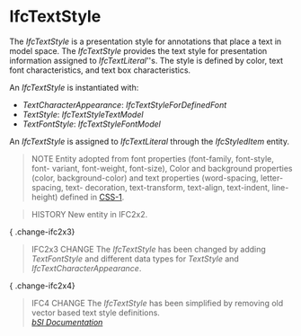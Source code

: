 IfcTextStyle
============
The _IfcTextStyle_ is a presentation style for annotations that place a text
in model space. The _IfcTextStyle_ provides the text style for presentation
information assigned to _IfcTextLiteral_''s. The style is defined by color,
text font characteristics, and text box characteristics.  
  
An _IfcTextStyle_ is instantiated with:  
  
* _TextCharacterAppearance_: _IfcTextStyleForDefinedFont_  
* _TextStyle_: _IfcTextStyleTextModel_  
* _TextFontStyle_: _IfcTextStyleFontModel_  
  
An _IfcTextStyle_ is assigned to _IfcTextLiteral_ through the _IfcStyledItem_
entity.  
  
> NOTE  Entity adopted from font properties (font-family, font-style, font-
> variant, font-weight, font-size), Color and background properties (color,
> background-color) and text properties (word-spacing, letter-spacing, text-
> decoration, text-transform, text-align, text-indent, line-height) defined in
> [CSS-1](../../../bibliography.htm#CSS1).  
  
> HISTORY  New entity in IFC2x2.  
  
{ .change-ifc2x3}  
> IFC2x3 CHANGE  The _IfcTextStyle_ has been changed by adding _TextFontStyle_
> and different data types for _TextStyle_ and _IfcTextCharacterAppearance_.  
  
{ .change-ifc2x4}  
> IFC4 CHANGE  The _IfcTextStyle_ has been simplified by removing old vector
> based text style definitions.  
[ _bSI
Documentation_](https://standards.buildingsmart.org/IFC/DEV/IFC4_2/FINAL/HTML/schema/ifcpresentationappearanceresource/lexical/ifctextstyle.htm)


